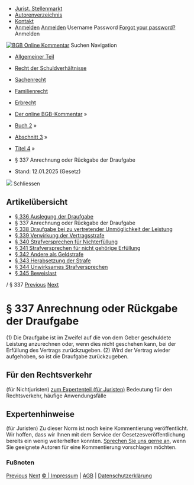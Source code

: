   * [Jurist. Stellenmarkt](https://bgb.kommentar.de/Buch-2/Abschnitt-3/Titel-4/</job-board> "Jurist. Stellenmarkt")
  * [Autorenverzeichnis](https://bgb.kommentar.de/Buch-2/Abschnitt-3/Titel-4/</Autorenverzeichnis> "Autorenverzeichnis")
  * [Kontakt](https://bgb.kommentar.de/Buch-2/Abschnitt-3/Titel-4/</Kontakt>)
  * [Anmelden](https://bgb.kommentar.de/Buch-2/Abschnitt-3/Titel-4/<#login> "show login form") [Anmelden](https://bgb.kommentar.de/Buch-2/Abschnitt-3/Titel-4/<#> "hide login form") Username Password
[Forgot your password?](https://bgb.kommentar.de/Buch-2/Abschnitt-3/Titel-4/</user/forgotpassword>) Anmelden 


[![BGB Online Kommentar](https://bgb.kommentar.de/extension/bgb/design/bgb/images/logo.png)](https://bgb.kommentar.de/Buch-2/Abschnitt-3/Titel-4/</> "BGB Online Kommentar")
Suchen
Navigation
  * [Allgemeiner Teil](https://bgb.kommentar.de/Buch-2/Abschnitt-3/Titel-4/</Buch-1>)
  * [Recht der Schuldverhältnisse](https://bgb.kommentar.de/Buch-2/Abschnitt-3/Titel-4/</Buch-2>)
  * [Sachenrecht](https://bgb.kommentar.de/Buch-2/Abschnitt-3/Titel-4/</Buch-3>)
  * [Familienrecht](https://bgb.kommentar.de/Buch-2/Abschnitt-3/Titel-4/</Buch-4>)
  * [Erbrecht](https://bgb.kommentar.de/Buch-2/Abschnitt-3/Titel-4/</Buch-5>)


  * [Der online BGB-Kommentar](https://bgb.kommentar.de/Buch-2/Abschnitt-3/Titel-4/</>) »
  * [Buch 2](https://bgb.kommentar.de/Buch-2/Abschnitt-3/Titel-4/</Buch-2>) »
  * [Abschnitt 3](https://bgb.kommentar.de/Buch-2/Abschnitt-3/Titel-4/</Buch-2/Abschnitt-3>) »
  * [Titel 4](https://bgb.kommentar.de/Buch-2/Abschnitt-3/Titel-4/</Buch-2/Abschnitt-3/Titel-4>) »
  * § 337 Anrechnung oder Rückgabe der Draufgabe 
  * Stand: 12.01.2025 (Gesetz) 


![](https://vg01.met.vgwort.de/na/1c9909529ead4f509072c06d9081a7d5)
Schliessen 
## Artikelübersicht
  * [ § 336 Auslegung der Draufgabe ](https://bgb.kommentar.de/Buch-2/Abschnitt-3/Titel-4/</Buch-2/Abschnitt-3/Titel-4/Auslegung-der-Draufgabe>)
  * § 337 Anrechnung oder Rückgabe der Draufgabe 
  * [ § 338 Draufgabe bei zu vertretender Unmöglichkeit der Leistung ](https://bgb.kommentar.de/Buch-2/Abschnitt-3/Titel-4/</Buch-2/Abschnitt-3/Titel-4/Draufgabe-bei-zu-vertretender-Unmoeglichkeit-der-Leistung>)
  * [ § 339 Verwirkung der Vertragsstrafe ](https://bgb.kommentar.de/Buch-2/Abschnitt-3/Titel-4/</Buch-2/Abschnitt-3/Titel-4/Verwirkung-der-Vertragsstrafe>)
  * [ § 340 Strafversprechen für Nichterfüllung ](https://bgb.kommentar.de/Buch-2/Abschnitt-3/Titel-4/</Buch-2/Abschnitt-3/Titel-4/Strafversprechen-fuer-Nichterfuellung>)
  * [ § 341 Strafversprechen für nicht gehörige Erfüllung ](https://bgb.kommentar.de/Buch-2/Abschnitt-3/Titel-4/</Buch-2/Abschnitt-3/Titel-4/Strafversprechen-fuer-nicht-gehoerige-Erfuellung>)
  * [ § 342 Andere als Geldstrafe ](https://bgb.kommentar.de/Buch-2/Abschnitt-3/Titel-4/</Buch-2/Abschnitt-3/Titel-4/Andere-als-Geldstrafe>)
  * [ § 343 Herabsetzung der Strafe ](https://bgb.kommentar.de/Buch-2/Abschnitt-3/Titel-4/</Buch-2/Abschnitt-3/Titel-4/Herabsetzung-der-Strafe>)
  * [ § 344 Unwirksames Strafversprechen ](https://bgb.kommentar.de/Buch-2/Abschnitt-3/Titel-4/</Buch-2/Abschnitt-3/Titel-4/Unwirksames-Strafversprechen>)
  * [ § 345 Beweislast ](https://bgb.kommentar.de/Buch-2/Abschnitt-3/Titel-4/</Buch-2/Abschnitt-3/Titel-4/Beweislast>)


/ § 337 
[Previous](https://bgb.kommentar.de/Buch-2/Abschnitt-3/Titel-4/</Buch-2/Abschnitt-3/Titel-4/Auslegung-der-Draufgabe> "§ 336 Auslegung der Draufgabe") [Next](https://bgb.kommentar.de/Buch-2/Abschnitt-3/Titel-4/</Buch-2/Abschnitt-3/Titel-4/Draufgabe-bei-zu-vertretender-Unmoeglichkeit-der-Leistung> "§ 338 Draufgabe bei zu vertretender Unmöglichkeit der Leistung")
# § 337 Anrechnung oder Rückgabe der Draufgabe
(1) Die Draufgabe ist im Zweifel auf die von dem Geber geschuldete Leistung anzurechnen oder, wenn dies nicht geschehen kann, bei der Erfüllung des Vertrags zurückzugeben.
(2) Wird der Vertrag wieder aufgehoben, so ist die Draufgabe zurückzugeben.
## Für den Rechtsverkehr 
(für Nichtjuristen)
[zum Expertenteil (für Juristen)](https://bgb.kommentar.de/Buch-2/Abschnitt-3/Titel-4/<#expertenhinweise>)
Bedeutung für den Rechtsverkehr, häufige Anwendungsfälle
## Expertenhinweise
(für Juristen)
Zu dieser Norm ist noch keine Kommentierung veröffentlicht. Wir hoffen, dass wir Ihnen mit dem Service der Gesetzesveröffentlichung bereits ein wenig weiterhelfen konnten. [Sprechen Sie uns gerne an](https://bgb.kommentar.de/Buch-2/Abschnitt-3/Titel-4/</Kontakt>), wenn Sie geeignete Autoren für eine Kommentierung vorschlagen möchten. 
### Fußnoten
[Previous](https://bgb.kommentar.de/Buch-2/Abschnitt-3/Titel-4/</Buch-2/Abschnitt-3/Titel-4/Auslegung-der-Draufgabe> "§ 336 Auslegung der Draufgabe") [Next](https://bgb.kommentar.de/Buch-2/Abschnitt-3/Titel-4/</Buch-2/Abschnitt-3/Titel-4/Draufgabe-bei-zu-vertretender-Unmoeglichkeit-der-Leistung> "§ 338 Draufgabe bei zu vertretender Unmöglichkeit der Leistung")
[© | Impressum](https://bgb.kommentar.de/Buch-2/Abschnitt-3/Titel-4/</Kontakt>) | [AGB](https://bgb.kommentar.de/Buch-2/Abschnitt-3/Titel-4/</AGB>) | [Datenschutzerklärung](https://bgb.kommentar.de/Buch-2/Abschnitt-3/Titel-4/</Datenschutzerklaerung-fuer-Leser>)
